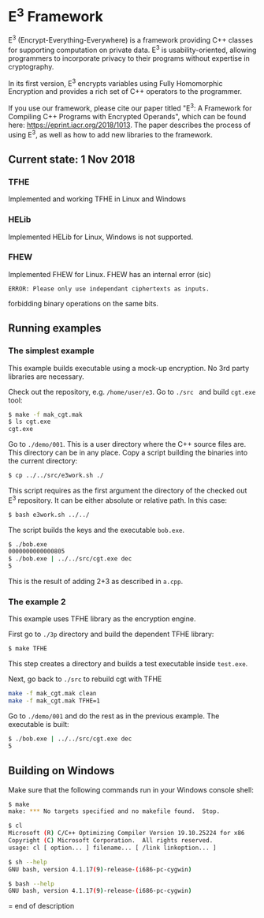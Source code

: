 # E<sup>3</sup> Framework

E<sup>3</sup> (Encrypt-Everything-Everywhere) is a framework 
providing C++ classes for supporting computation on private 
data. E<sup>3</sup> is usability-oriented, allowing 
programmers to incorporate privacy to their 
programs without expertise in cryptography.

In its first version, E<sup>3</sup> encrypts variables 
using Fully Homomorphic Encryption and provides 
a rich set of C++ operators to the programmer.

If you use our framework, please cite our paper 
titled "E<sup>3</sup>: A Framework for Compiling C++ 
Programs with Encrypted Operands", which can be found 
here: https://eprint.iacr.org/2018/1013.
The paper describes the process of using E<sup>3</sup>,
as well as how to add new libraries to the framework.

## Current state: 1 Nov 2018

### TFHE
Implemented and working TFHE in Linux and Windows

### HELib
Implemented HELib for Linux, Windows is not supported.

### FHEW
Implemented FHEW for Linux. FHEW has an internal error (sic)
```
ERROR: Please only use independant ciphertexts as inputs.
```
forbidding binary operations on the same bits.


## Running examples
### The simplest example

This example builds executable using a mock-up
encryption. No 3rd party libraries are necessary.

Check out the repository, e.g. `/home/user/e3`.
Go to `./src ` and build `cgt.exe` tool:
```bash
$ make -f mak_cgt.mak
$ ls cgt.exe
cgt.exe
```
Go to `./demo/001`. This is a user directory where the C++ source files are.
This directory can be in any place. Copy a script building the binaries
into the current directory:
```bash
$ cp ../../src/e3work.sh ./
```
This script requires as the first argument the directory of the checked out
E<sup>3</sup> repository. It can be either absolute or relative path. In this
case:
```bash
$ bash e3work.sh ../../
```
The script builds the keys and the executable `bob.exe`.
```bash
$ ./bob.exe
0000000000000805
$ ./bob.exe | ../../src/cgt.exe dec
5
```
This is the result of adding 2+3 as described in `a.cpp`.

### The example 2

This example uses TFHE library as the encryption engine.

First go to `./3p` directory and build the dependent TFHE library:
```bash
$ make TFHE
```
This step creates a directory and builds a test executable inside `test.exe`.

Next, go back to `./src` to rebuild cgt with TFHE
```bash
make -f mak_cgt.mak clean
make -f mak_cgt.mak TFHE=1
```

Go to `./demo/001` and do the rest as in the previous example.
The executable is built:
```bash
$ ./bob.exe | ../../src/cgt.exe dec
5
```

## Building on Windows

Make sure that the following commands run in your Windows console shell:
```bash
$ make
make: *** No targets specified and no makefile found.  Stop.
```
```bash
$ cl
Microsoft (R) C/C++ Optimizing Compiler Version 19.10.25224 for x86
Copyright (C) Microsoft Corporation.  All rights reserved.
usage: cl [ option... ] filename... [ /link linkoption... ]
```
```bash
$ sh --help
GNU bash, version 4.1.17(9)-release-(i686-pc-cygwin)
```
```bash
$ bash --help
GNU bash, version 4.1.17(9)-release-(i686-pc-cygwin)
```

= end of description
